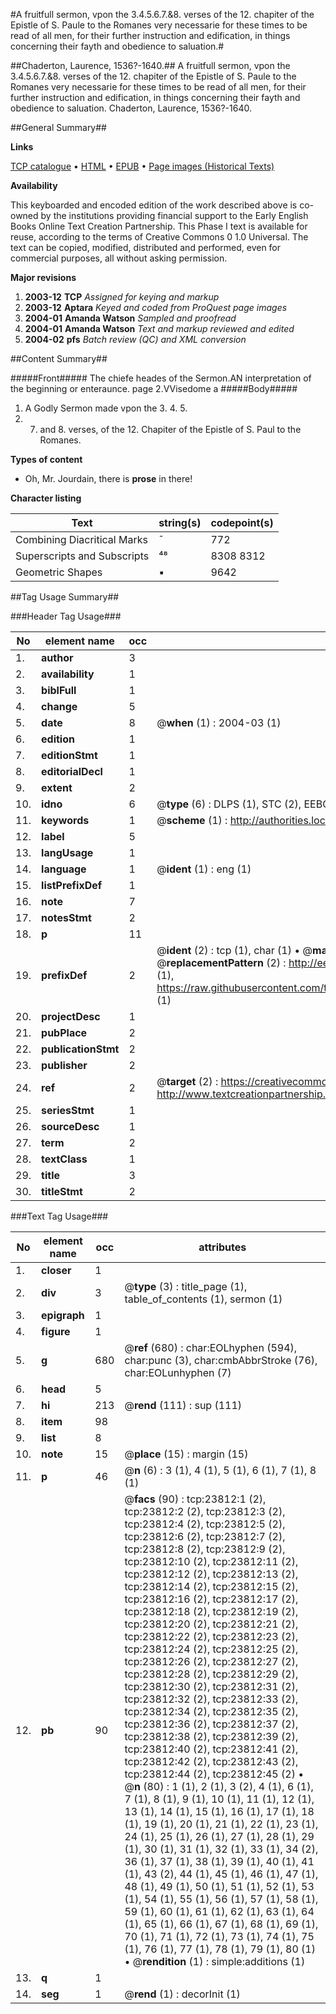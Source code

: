 #A fruitfull sermon, vpon the 3.4.5.6.7.&8. verses of the 12. chapiter of the Epistle of S. Paule to the Romanes very necessarie for these times to be read of all men, for their further instruction and edification, in things concerning their fayth and obedience to saluation.#

##Chaderton, Laurence, 1536?-1640.##
A fruitfull sermon, vpon the 3.4.5.6.7.&8. verses of the 12. chapiter of the Epistle of S. Paule to the Romanes very necessarie for these times to be read of all men, for their further instruction and edification, in things concerning their fayth and obedience to saluation.
Chaderton, Laurence, 1536?-1640.

##General Summary##

**Links**

[TCP catalogue](http://www.ota.ox.ac.uk/tcp/)  • 
[HTML](http://tei.it.ox.ac.uk/tcp/Texts-HTML/free/A18/A18346.html)  • 
[EPUB](http://tei.it.ox.ac.uk/tcp/Texts-EPUB/free/A18/A18346.epub) • 
[Page images (Historical Texts)](https://data.historicaltexts.jisc.ac.uk/view?pubId=eebo-20212518e&pageId=eebo-20212518e-23812-1)

**Availability**

This keyboarded and encoded edition of the
	       work described above is co-owned by the institutions
	       providing financial support to the Early English Books
	       Online Text Creation Partnership. This Phase I text is
	       available for reuse, according to the terms of Creative
	       Commons 0 1.0 Universal. The text can be copied,
	       modified, distributed and performed, even for
	       commercial purposes, all without asking permission.

**Major revisions**

1. __2003-12__ __TCP__ *Assigned for keying and markup*
1. __2003-12__ __Aptara__ *Keyed and coded from ProQuest page images*
1. __2004-01__ __Amanda Watson__ *Sampled and proofread*
1. __2004-01__ __Amanda Watson__ *Text and markup reviewed and edited*
1. __2004-02__ __pfs__ *Batch review (QC) and XML conversion*

##Content Summary##

#####Front#####
The chiefe heades of the
Sermon.AN interpretation of the beginning or enteraunce.
page 2.VVisedome a
#####Body#####

1. A Godly Sermon
made vpon the 3. 4. 5.
6. 7. and 8. verses, of the 12. Chapiter
of the Epistle of S. Paul
to the Romanes.

**Types of content**

  * Oh, Mr. Jourdain, there is **prose** in there!

**Character listing**


|Text|string(s)|codepoint(s)|
|---|---|---|
|Combining             Diacritical Marks|̄|772|
|Superscripts             and Subscripts|⁴⁸|8308 8312|
|Geometric Shapes|▪|9642|

##Tag Usage Summary##

###Header Tag Usage###

|No|element name|occ|attributes|
|---|---|---|---|
|1.|__author__|3||
|2.|__availability__|1||
|3.|__biblFull__|1||
|4.|__change__|5||
|5.|__date__|8| @__when__ (1) : 2004-03 (1)|
|6.|__edition__|1||
|7.|__editionStmt__|1||
|8.|__editorialDecl__|1||
|9.|__extent__|2||
|10.|__idno__|6| @__type__ (6) : DLPS (1), STC (2), EEBO-CITATION (1), OCLC (1), VID (1)|
|11.|__keywords__|1| @__scheme__ (1) : http://authorities.loc.gov/ (1)|
|12.|__label__|5||
|13.|__langUsage__|1||
|14.|__language__|1| @__ident__ (1) : eng (1)|
|15.|__listPrefixDef__|1||
|16.|__note__|7||
|17.|__notesStmt__|2||
|18.|__p__|11||
|19.|__prefixDef__|2| @__ident__ (2) : tcp (1), char (1)  •  @__matchPattern__ (2) : ([0-9\-]+):([0-9IVX]+) (1), (.+) (1)  •  @__replacementPattern__ (2) : http://eebo.chadwyck.com/downloadtiff?vid=$1&page=$2 (1), https://raw.githubusercontent.com/textcreationpartnership/Texts/master/tcpchars.xml#$1 (1)|
|20.|__projectDesc__|1||
|21.|__pubPlace__|2||
|22.|__publicationStmt__|2||
|23.|__publisher__|2||
|24.|__ref__|2| @__target__ (2) : https://creativecommons.org/publicdomain/zero/1.0/ (1), http://www.textcreationpartnership.org/docs/. (1)|
|25.|__seriesStmt__|1||
|26.|__sourceDesc__|1||
|27.|__term__|2||
|28.|__textClass__|1||
|29.|__title__|3||
|30.|__titleStmt__|2||


###Text Tag Usage###

|No|element name|occ|attributes|
|---|---|---|---|
|1.|__closer__|1||
|2.|__div__|3| @__type__ (3) : title_page (1), table_of_contents (1), sermon (1)|
|3.|__epigraph__|1||
|4.|__figure__|1||
|5.|__g__|680| @__ref__ (680) : char:EOLhyphen (594), char:punc (3), char:cmbAbbrStroke (76), char:EOLunhyphen (7)|
|6.|__head__|5||
|7.|__hi__|213| @__rend__ (111) : sup (111)|
|8.|__item__|98||
|9.|__list__|8||
|10.|__note__|15| @__place__ (15) : margin (15)|
|11.|__p__|46| @__n__ (6) : 3 (1), 4 (1), 5 (1), 6 (1), 7 (1), 8 (1)|
|12.|__pb__|90| @__facs__ (90) : tcp:23812:1 (2), tcp:23812:2 (2), tcp:23812:3 (2), tcp:23812:4 (2), tcp:23812:5 (2), tcp:23812:6 (2), tcp:23812:7 (2), tcp:23812:8 (2), tcp:23812:9 (2), tcp:23812:10 (2), tcp:23812:11 (2), tcp:23812:12 (2), tcp:23812:13 (2), tcp:23812:14 (2), tcp:23812:15 (2), tcp:23812:16 (2), tcp:23812:17 (2), tcp:23812:18 (2), tcp:23812:19 (2), tcp:23812:20 (2), tcp:23812:21 (2), tcp:23812:22 (2), tcp:23812:23 (2), tcp:23812:24 (2), tcp:23812:25 (2), tcp:23812:26 (2), tcp:23812:27 (2), tcp:23812:28 (2), tcp:23812:29 (2), tcp:23812:30 (2), tcp:23812:31 (2), tcp:23812:32 (2), tcp:23812:33 (2), tcp:23812:34 (2), tcp:23812:35 (2), tcp:23812:36 (2), tcp:23812:37 (2), tcp:23812:38 (2), tcp:23812:39 (2), tcp:23812:40 (2), tcp:23812:41 (2), tcp:23812:42 (2), tcp:23812:43 (2), tcp:23812:44 (2), tcp:23812:45 (2)  •  @__n__ (80) : 1 (1), 2 (1), 3 (2), 4 (1), 6 (1), 7 (1), 8 (1), 9 (1), 10 (1), 11 (1), 12 (1), 13 (1), 14 (1), 15 (1), 16 (1), 17 (1), 18 (1), 19 (1), 20 (1), 21 (1), 22 (1), 23 (1), 24 (1), 25 (1), 26 (1), 27 (1), 28 (1), 29 (1), 30 (1), 31 (1), 32 (1), 33 (1), 34 (2), 36 (1), 37 (1), 38 (1), 39 (1), 40 (1), 41 (1), 43 (2), 44 (1), 45 (1), 46 (1), 47 (1), 48 (1), 49 (1), 50 (1), 51 (1), 52 (1), 53 (1), 54 (1), 55 (1), 56 (1), 57 (1), 58 (1), 59 (1), 60 (1), 61 (1), 62 (1), 63 (1), 64 (1), 65 (1), 66 (1), 67 (1), 68 (1), 69 (1), 70 (1), 71 (1), 72 (1), 73 (1), 74 (1), 75 (1), 76 (1), 77 (1), 78 (1), 79 (1), 80 (1)  •  @__rendition__ (1) : simple:additions (1)|
|13.|__q__|1||
|14.|__seg__|1| @__rend__ (1) : decorInit (1)|
